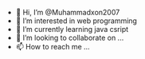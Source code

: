 - 👋 Hi, I’m @Muhammadxon2007
- 👀 I’m interested in web programming
- 🌱 I’m currently learning java csript
- 💞️ I’m looking to collaborate on ...
- 📫 How to reach me ...

<!---
Muhammadxon2007/Muhammadxon2007 is a ✨ special ✨ repository because its `README.md` (this file) appears on your GitHub profile.
You can click the Preview link to take a look at your changes.
--->
